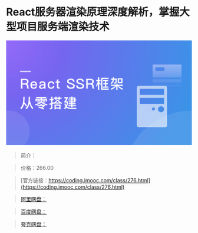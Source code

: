 # React服务器渲染原理深度解析，掌握大型项目服务端渲染技术

![img](../../assets/5fce02d609b9854b05400304.png)

> 简介：

> 价格：266.00

> [官方链接：https://coding.imooc.com/class/276.html](https://coding.imooc.com/class/276.html)

> [阿里网盘：]()

> [百度网盘：]()

> [夸克网盘：]()
